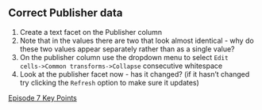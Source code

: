 ## Correct Publisher data

1. Create a text facet on the Publisher column
1. Note that in the values there are two that look almost identical - why do these two values appear separately rather than as a single value?
1. On the publisher column use the dropdown menu to select <code>Edit cells->Common transforms->Collapse</code> consecutive whitespace
1. Look at the publisher facet now - has it changed? (if it hasn’t changed try clicking the <code>Refresh</code> option to make sure it updates)

[Episode 7 Key Points](episode7_kp.md)
